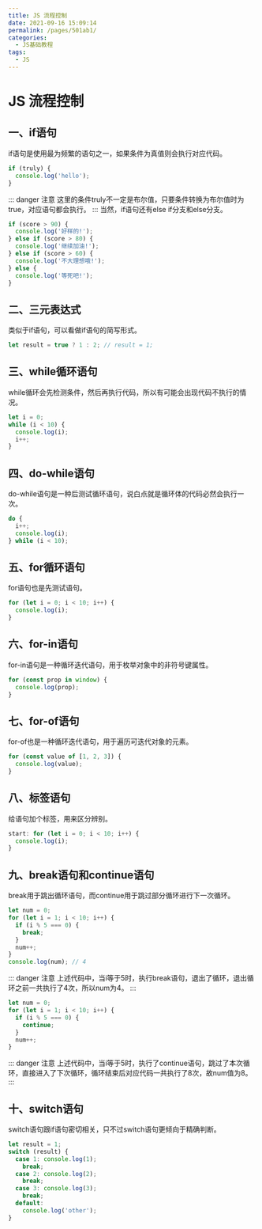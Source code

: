 ```yaml
---
title: JS 流程控制
date: 2021-09-16 15:09:14
permalink: /pages/501ab1/
categories:
  - JS基础教程
tags:
  - JS
---
```

# JS 流程控制

## 一、if语句
if语句是使用最为频繁的语句之一，如果条件为真值则会执行对应代码。
```javascript
if (truly) {
  console.log('hello');
}
```
::: danger 注意
这里的条件truly不一定是布尔值，只要条件转换为布尔值时为true，对应语句都会执行。
:::
当然，if语句还有else if分支和else分支。
```javascript
if (score > 90) {
  console.log('好样的!');
} else if (score > 80) {
  console.log('继续加油!');
} else if (score > 60) {
  console.log('不大理想哦!');
} else {
  console.log('等死吧!');
}
```
## 二、三元表达式
类似于if语句，可以看做if语句的简写形式。
```javascript
let result = true ? 1 : 2; // result = 1;
```
## 三、while循环语句
while循环会先检测条件，然后再执行代码，所以有可能会出现代码不执行的情况。
```javascript
let i = 0;
while (i < 10) {
  console.log(i);
  i++;
}
```
## 四、do-while语句
do-while语句是一种后测试循环语句，说白点就是循环体的代码必然会执行一次。
```javascript
do {
  i++;
  console.log(i);
} while (i < 10);
```
## 五、for循环语句
for语句也是先测试语句。
```javascript
for (let i = 0; i < 10; i++) {
  console.log(i);
}
```
## 六、for-in语句
for-in语句是一种循环迭代语句，用于枚举对象中的非符号键属性。
```javascript
for (const prop in window) {
  console.log(prop);
}
```
## 七、for-of语句
for-of也是一种循环迭代语句，用于遍历可迭代对象的元素。
```javascript
for (const value of [1, 2, 3]) {
  console.log(value);
}
```
## 八、标签语句
给语句加个标签，用来区分辨别。
```javascript
start: for (let i = 0; i < 10; i++) {
  console.log(i);
}
```
## 九、break语句和continue语句
break用于跳出循环语句，而continue用于跳过部分循环进行下一次循环。
```javascript
let num = 0;
for (let i = 1; i < 10; i++) {
  if (i % 5 === 0) {
    break;
  }
  num++;
}
console.log(num); // 4
```
::: danger 注意
上述代码中，当i等于5时，执行break语句，退出了循环，退出循环之前一共执行了4次，所以num为4。
:::
```javascript
let num = 0;
for (let i = 1; i < 10; i++) {
  if (i % 5 === 0) {
    continue;
  }
  num++;
}
```
::: danger 注意
上述代码中，当i等于5时，执行了continue语句，跳过了本次循环，直接进入了下次循环，循环结束后对应代码一共执行了8次，故num值为8。
:::
## 十、switch语句
switch语句跟if语句密切相关，只不过switch语句更倾向于精确判断。
```javascript
let result = 1;
switch (result) {
  case 1: console.log(1);
    break;
  case 2: console.log(2);
    break;
  case 3: console.log(3);
    break;
  default:
    console.log('other');
}
```